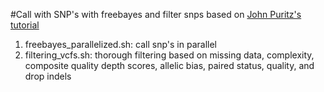 #Call with SNP's with freebayes and filter snps based on [John Puritz's tutorial](http://ddocent.com/filtering/)

1. freebayes_parallelized.sh: call snp's in parallel
2. filtering_vcfs.sh: thorough filtering based on missing data, complexity, composite quality depth scores, allelic bias, paired status, quality, and drop indels


